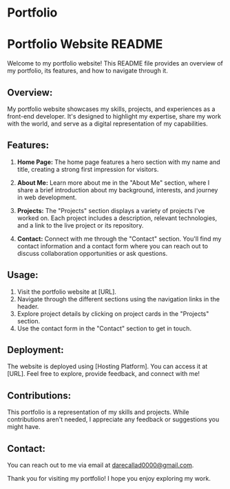 # Portfolio

Portfolio Website README
=======================

Welcome to my portfolio website! This README file provides an overview of my portfolio, its features, and how to navigate through it.

Overview:
---------
My portfolio website showcases my skills, projects, and experiences as a front-end developer. It's designed to highlight my expertise, share my work with the world, and serve as a digital representation of my capabilities.

Features:
---------
1. **Home Page:** The home page features a hero section with my name and title, creating a strong first impression for visitors.

2. **About Me:** Learn more about me in the "About Me" section, where I share a brief introduction about my background, interests, and journey in web development.

3. **Projects:** The "Projects" section displays a variety of projects I've worked on. Each project includes a description, relevant technologies, and a link to the live project or its repository.

4. **Contact:** Connect with me through the "Contact" section. You'll find my contact information and a contact form where you can reach out to discuss collaboration opportunities or ask questions.

Usage:
------
1. Visit the portfolio website at [URL].
2. Navigate through the different sections using the navigation links in the header.
3. Explore project details by clicking on project cards in the "Projects" section.
4. Use the contact form in the "Contact" section to get in touch.

Deployment:
-----------
The website is deployed using [Hosting Platform]. You can access it at [URL]. Feel free to explore, provide feedback, and connect with me!

Contributions:
--------------
This portfolio is a representation of my skills and projects. While contributions aren't needed, I appreciate any feedback or suggestions you might have.

Contact:
--------
You can reach out to me via email at darecallad0000@gmail.com.

Thank you for visiting my portfolio! I hope you enjoy exploring my work.
